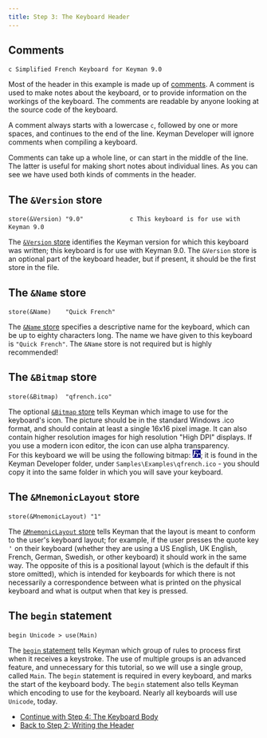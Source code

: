 ```yaml
---
title: Step 3: The Keyboard Header
---
```


## Comments

```keyman
c Simplified French Keyboard for Keyman 9.0
```

Most of the header in this example is made up of
[comments](/developer/language/guide/comments). A comment is used
to make notes about the keyboard, or to provide information on the
workings of the keyboard. The comments are readable by anyone looking at
the source code of the keyboard.

A comment always starts with a lowercase `c`, followed by one or more
spaces, and continues to the end of the line. Keyman Developer will
ignore comments when compiling a keyboard.

Comments can take up a whole line, or can start in the middle of the
line. The latter is useful for making short notes about individual
lines. As you can see we have used both kinds of comments in the header.

## The `&Version` store

```keyman
store(&Version) "9.0"             c This keyboard is for use with Keyman 9.0
```

The [`&Version` store](/developer/language/reference/version)
identifies the Keyman version for which this keyboard was written; this
keyboard is for use with Keyman 9.0. The `&Version` store is an optional
part of the keyboard header, but if present, it should be the first
store in the file.

## The `&Name` store

```keyman
store(&Name)    "Quick French"
```

The [`&Name` store](/developer/language/reference/name) specifies
a descriptive name for the keyboard, which can be up to eighty
characters long. The name we have given to this keyboard is
`"Quick French"`. The `&Name` store is not required but is highly
recommended!

## The `&Bitmap` store

```keyman
store(&Bitmap)  "qfrench.ico"
```

The optional [`&Bitmap` store](/developer/language/reference/bitmap)
tells Keyman which image to use for the keyboard's icon. The picture
should be in the standard Windows .ico format, and should contain at
least a single 16x16 pixel image. It can also contain higher resolution
images for high resolution "High DPI" displays. If you use a modern icon
editor, the icon can use alpha transparency.  
For this keyboard we will be using the following bitmap:
![](/cdn/dev/img/developer/100/tutorial_keyboard_qfrench.gif); it is
found in the Keyman Developer folder, under
`Samples\Examples\qfrench.ico` - you should copy it into the same folder
in which you will save your keyboard.

## The `&MnemonicLayout` store

```keyman
store(&MnemonicLayout) "1"
```

The [`&MnemonicLayout` store](/developer/language/reference/mnemoniclayout) tells Keyman that
the layout is meant to conform to the user's keyboard layout; for
example, if the user presses the quote key <kbd>'</kbd> on
their keyboard (whether they are using a US English, UK English, French,
German, Swedish, or other keyboard) it should work in the same way. The
opposite of this is a positional layout (which is the default if this
store omitted), which is intended for keyboards for which there is not
necessarily a correspondence between what is printed on the physical
keyboard and what is output when that key is pressed.

## The `begin` statement

```keyman
begin Unicode > use(Main)
```

The [`begin` statement](/developer/language/reference/begin) tells
Keyman which group of rules to process first when it receives a
keystroke. The use of multiple groups is an advanced feature, and
unnecessary for this tutorial, so we will use a single group, called
`Main`. The `begin` statement is required in every keyboard, and marks the
start of the keyboard body. The `begin` statement also tells Keyman
which encoding to use for the keyboard. Nearly all keyboards will use
`Unicode`, today.

-   [Continue with Step 4: The Keyboard Body](step-4)
-   [Back to Step 2: Writing the Header](step-2)